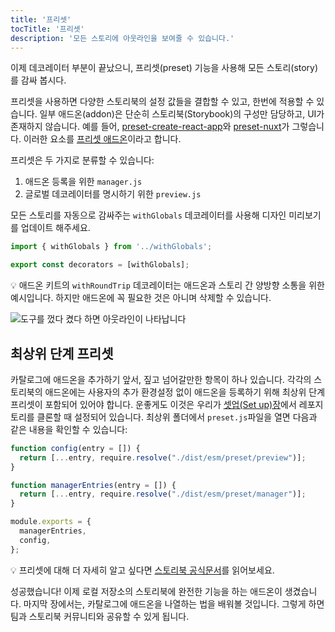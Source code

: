 ```yaml
---
title: '프리셋'
tocTitle: '프리셋'
description: '모든 스토리에 아웃라인을 보여줄 수 있습니다.'
---
```


이제 데코레이터 부분이 끝났으니, 프리셋(preset) 기능을 사용해 모든 스토리(story)를 감싸 봅시다. 

프리셋을 사용하면 다양한 스토리북의 설정 값들을 결합할 수 있고, 한번에 적용할 수 있습니다. 일부 애드온(addon)은 단순히 스토리북(Storybook)의 구성만 담당하고, UI가 존재하지 않습니다. 예를 들어, <a href="https://www.npmjs.com/package/@storybook/preset-create-react-app">preset-create-react-app</a>와 <a href="https://www.npmjs.com/package/storybook-preset-nuxt">preset-nuxt</a>가 그렇습니다. 이러한 요소를 <a href="https://storybook.js.org/docs/react/addons/writing-presets">프리셋 애드온</a>이라고 합니다.

프리셋은 두 가지로 분류할 수 있습니다:

1. 애드온 등록을 위한 `manager.js` 
2. 글로벌 데코레이터를 명시하기 위한 `preview.js`

모든 스토리를 자동으로 감싸주는 `withGlobals` 데코레이터를 사용해 디자인 미리보기를 업데이트 해주세요.

```js:title=src/preset/preview.js
import { withGlobals } from '../withGlobals';

export const decorators = [withGlobals];
```

<div class="aside">💡 애드온 키트의 <code>withRoundTrip</code> 데코레이터는 애드온과 스토리 간 양방향 소통을 위한 예시입니다. 하지만 애드온에 꼭 필요한 것은 아니며 삭제할 수 있습니다.</div>

![도구를 껐다 켰다 하면 아웃라인이 나타납니다](../../images/toggle.gif)

## 최상위 단계 프리셋

카탈로그에 애드온을 추가하기 앞서, 짚고 넘어갈만한 항목이 하나 있습니다. 각각의 스토리북의 애드온에는 사용자의 추가 환경설정 없이 애드온을 등록하기 위해 최상위 단계 프리셋이 포함되어 있어야 합니다. 운좋게도 이것은 우리가 [셋업(Set up)장](/create-an-addon/react/en/getting-started/)에서 레포지토리를 클론할 때 설정되어 있습니다. 최상위 폴더에서 `preset.js`파일을 열면 다음과 같은 내용을 확인할 수 있습니다:

```js:title=preview.js
function config(entry = []) {
  return [...entry, require.resolve("./dist/esm/preset/preview")];
}

function managerEntries(entry = []) {
  return [...entry, require.resolve("./dist/esm/preset/manager")];
}

module.exports = {
  managerEntries,
  config,
};
```

<div class="aside">
 💡 프리셋에 대해 더 자세히 알고 싶다면 <a href="https://storybook.js.org/docs/react/addons/writing-presets#manager-entries">스토리북 공식문서</a>를 읽어보세요.
</div>

성공했습니다! 이제 로컬 저장소의 스토리북에 완전한 기능을 하는 애드온이 생겼습니다. 마지막 장에서는, 카탈로그에 애드온을 나열하는 법을 배워볼 것입니다. 그렇게 하면 팀과 스토리북 커뮤니티와 공유할 수 있게 됩니다.